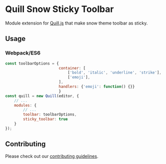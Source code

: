 # Quill Snow Sticky Toolbar
Module extension for [Quill.js](https://github.com/quilljs/quill) that make snow theme toolbar as sticky. 



## Usage
### Webpack/ES6

```javascript
const toolbarOptions = {
                        container: [
                            ['bold', 'italic', 'underline', 'strike'],
                            ['emoji'],   
                        ],
                        handlers: {'emoji': function() {}}
                        }
const quill = new Quill(editor, {
    // ...
    modules: {
        // ...
        toolbar: toolbarOptions,
        sticky_toolbar: true
    }
});
```

## Contributing

Please check out our [contributing guidelines](CONTRIBUTING.md).
